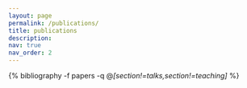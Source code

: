 ```yaml
---
layout: page
permalink: /publications/
title: publications
description:
nav: true
nav_order: 2
---
```


<!-- _pages/publications.md -->

<!-- Bibsearch Feature -->

<!-- {% include bib_search.liquid %} -->

<div class="publications">

{% bibliography -f papers -q @*[section!=talks,section!=teaching]* %}

</div>
